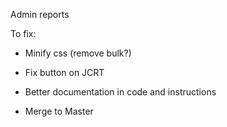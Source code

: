 
Admin reports


To fix:
- Minify css (remove bulk?)
- Fix button on JCRT
- Better documentation in code and instructions

- Merge to Master


